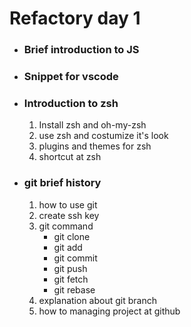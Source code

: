 # Refactory day 1

* ### Brief introduction to JS
* ### Snippet for vscode
* ### Introduction to zsh
  1. Install zsh and oh-my-zsh
  2. use zsh and costumize it's look
  3. plugins and themes for zsh
  4. shortcut at zsh
* ### git brief history
  1. how to use git
  2. create ssh key
  3. git command
     - git clone
     - git add
     - git commit
     - git push
     - git fetch
     - git rebase
  4. explanation about git branch
  5. how to managing project at github